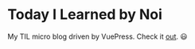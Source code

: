 # Today I Learned by Noi

My TIL micro blog driven by VuePress. Check it [out](https://noinarisak.github.io/tilx/). :smiley: